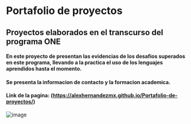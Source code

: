 # Portafolio de proyectos
## Proyectos elaborados en el transcurso del programa ONE
#### En este proyecto de presentan las evidencias de los desafios superados en este programa, llevando a la practica el uso de los lenguajes aprendidos hasta el momento.
#### Se presenta la informacion de contacto y la formacion academica.
#### Link de la pagina: (https://alexhernandezmx.github.io/Portafolio-de-proyectos/)
![image](https://user-images.githubusercontent.com/114042123/218617225-1d3a7eb0-a018-4946-86c0-047518044d37.png)
